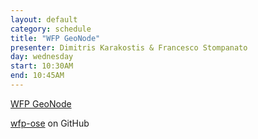 ```yaml
---
layout: default
category: schedule
title: "WFP GeoNode"
presenter: Dimitris Karakostis & Francesco Stompanato
day: wednesday
start: 10:30AM
end: 10:45AM
---
```


[WFP GeoNode](http://geonode.wfp.org/)

[wfp-ose](https://github.com/wfp-ose/) on GitHub
